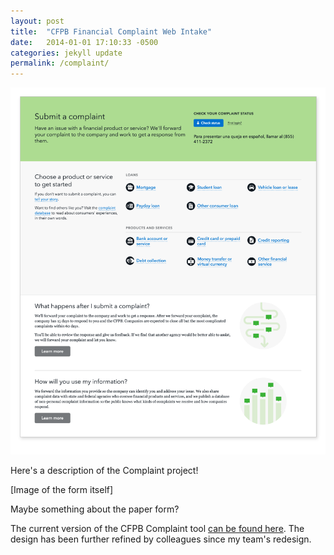 ```yaml
---
layout: post
title:  "CFPB Financial Complaint Web Intake"
date:   2014-01-01 17:10:33 -0500
categories: jekyll update
permalink: /complaint/
---
```


![Complaint Landing Page Design](/img/complaint/complaint-landing.png)

Here's a description of the Complaint project! 


[Image of the form itself]

Maybe something about the paper form?


The current version of the CFPB Complaint tool [can be found here](http://www.consumerfinance.gov/complaint). The design has been further refined by colleagues since my team's redesign.
